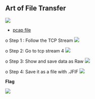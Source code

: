 ## Art of File Transfer
![](/Network/challenge.png)


* [pcap file](/Network/artoffiletransfer.pcapng)

o	Step 1 : Follow the TCP Stream
![](/Network/1.png)


o	Step 2: Go to tcp stream 4
![](/Network/2.png)


o	Step 3: Show and save data as Raw
![](/Network/3.png)


o	Step 4: Save it as a file with .JFIF 
![](/Network/4.png)


**Flag**


![](/Network/flag.jfif)
